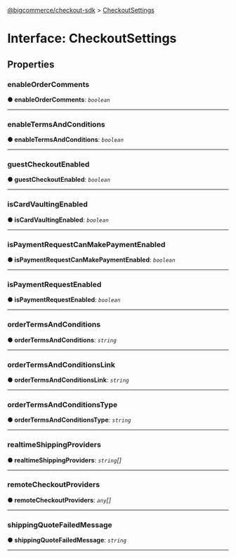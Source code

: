 [@bigcommerce/checkout-sdk](../README.md) > [CheckoutSettings](../interfaces/checkoutsettings.md)



# Interface: CheckoutSettings


## Properties
<a id="enableordercomments"></a>

###  enableOrderComments

**●  enableOrderComments**:  *`boolean`* 






___

<a id="enabletermsandconditions"></a>

###  enableTermsAndConditions

**●  enableTermsAndConditions**:  *`boolean`* 






___

<a id="guestcheckoutenabled"></a>

###  guestCheckoutEnabled

**●  guestCheckoutEnabled**:  *`boolean`* 






___

<a id="iscardvaultingenabled"></a>

###  isCardVaultingEnabled

**●  isCardVaultingEnabled**:  *`boolean`* 






___

<a id="ispaymentrequestcanmakepaymentenabled"></a>

###  isPaymentRequestCanMakePaymentEnabled

**●  isPaymentRequestCanMakePaymentEnabled**:  *`boolean`* 






___

<a id="ispaymentrequestenabled"></a>

###  isPaymentRequestEnabled

**●  isPaymentRequestEnabled**:  *`boolean`* 






___

<a id="ordertermsandconditions"></a>

###  orderTermsAndConditions

**●  orderTermsAndConditions**:  *`string`* 






___

<a id="ordertermsandconditionslink"></a>

###  orderTermsAndConditionsLink

**●  orderTermsAndConditionsLink**:  *`string`* 






___

<a id="ordertermsandconditionstype"></a>

###  orderTermsAndConditionsType

**●  orderTermsAndConditionsType**:  *`string`* 






___

<a id="realtimeshippingproviders"></a>

###  realtimeShippingProviders

**●  realtimeShippingProviders**:  *`string`[]* 






___

<a id="remotecheckoutproviders"></a>

###  remoteCheckoutProviders

**●  remoteCheckoutProviders**:  *`any`[]* 






___

<a id="shippingquotefailedmessage"></a>

###  shippingQuoteFailedMessage

**●  shippingQuoteFailedMessage**:  *`string`* 






___


